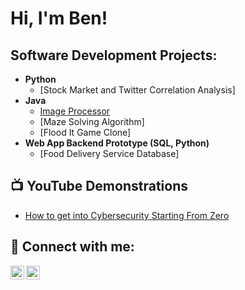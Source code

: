 <h1>Hi, I'm Ben!</h1>

<h2>Software Development Projects:</h2>

- <b>Python</b>
  - [Stock Market and Twitter Correlation Analysis]
- <b>Java</b>
  - [Image Processor](https://github.com/benaronow/ImageProcessor)
  - [Maze Solving Algorithm]
  - [Flood It Game Clone]
- <b>Web App Backend Prototype (SQL, Python)</b>
  - [Food Delivery Service Database]

<h2>📺 YouTube Demonstrations</h2>

- [How to get into Cybersecurity Starting From Zero](https://www.youtube.com/watch?v=a83ASGn_V_s)

<h2> 🤳 Connect with me:</h2>

[<img align="left" alt="BenAronow | Gmail" width="22px" src="https://cdn.jsdelivr.net/npm/simple-icons@v3/icons/gmail.svg" />][gmail]
[<img align="left" alt="BenAronow | LinkedIn" width="22px" src="https://cdn.jsdelivr.net/npm/simple-icons@v3/icons/linkedin.svg" />][linkedin]

[gmail]: <a href= mailto: "benaronow227@gmail.com">
[linkedin]: linkedin.com/in/benaronow

<!--
**joshmadakor1/joshmadakor1** is a ✨ _special_ ✨ repository because its `README.md` (this file) appears on your GitHub profile.

Here are some ideas to get you started:

- 🔭 I’m currently working on ...
- 🌱 I’m currently learning ...
- 👯 I’m looking to collaborate on ...
- 🤔 I’m looking for help with ...
- 💬 Ask me about ...
- 📫 How to reach me: ...
- 😄 Pronouns: ...
- ⚡ Fun fact: ...
-->
